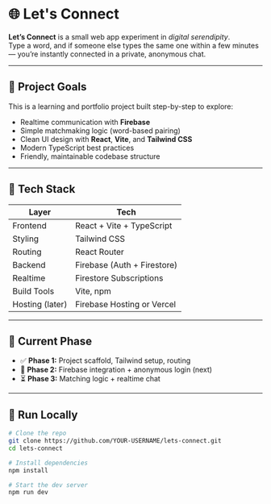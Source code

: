 # 🌐 Let's Connect

**Let’s Connect** is a small web app experiment in *digital serendipity*.  
Type a word, and if someone else types the same one within a few minutes — you’re instantly connected in a private, anonymous chat.

---

## 🚀 Project Goals

This is a learning and portfolio project built step-by-step to explore:
- Realtime communication with **Firebase**
- Simple matchmaking logic (word-based pairing)
- Clean UI design with **React**, **Vite**, and **Tailwind CSS**
- Modern TypeScript best practices
- Friendly, maintainable codebase structure

---

## 🧱 Tech Stack

| Layer | Tech |
|-------|------|
| Frontend | React + Vite + TypeScript |
| Styling | Tailwind CSS |
| Routing | React Router |
| Backend | Firebase (Auth + Firestore) |
| Realtime | Firestore Subscriptions |
| Build Tools | Vite, npm |
| Hosting (later) | Firebase Hosting or Vercel |

---

## 🧭 Current Phase

- ✅ **Phase 1:** Project scaffold, Tailwind setup, routing  
- 🚧 **Phase 2:** Firebase integration + anonymous login (next)  
- ⏳ **Phase 3:** Matching logic + realtime chat  

---

## 🧩 Run Locally

```bash
# Clone the repo
git clone https://github.com/YOUR-USERNAME/lets-connect.git
cd lets-connect

# Install dependencies
npm install

# Start the dev server
npm run dev
